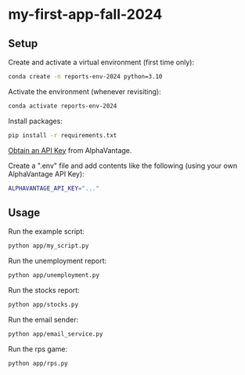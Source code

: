 # my-first-app-fall-2024

## Setup

Create and activate a virtual environment (first time only):

```sh
conda create -n reports-env-2024 python=3.10
```

Activate the environment (whenever revisiting):

```sh
conda activate reports-env-2024
```

Install packages:

```sh
pip install -r requirements.txt
```

[Obtain an API Key](https://www.alphavantage.co/support/#api-key) from AlphaVantage.

Create a ".env" file and add contents like the following (using your own AlphaVantage API Key):

```sh
ALPHAVANTAGE_API_KEY="..."
```

## Usage 

Run the example script:

```sh
python app/my_script.py
```

Run the unemployment report:

```sh
python app/unemployment.py
```

Run the stocks report:

```sh
python app/stocks.py
```

Run the email sender:

```sh
python app/email_service.py
```

Run the rps game:
```sh
python app/rps.py
```